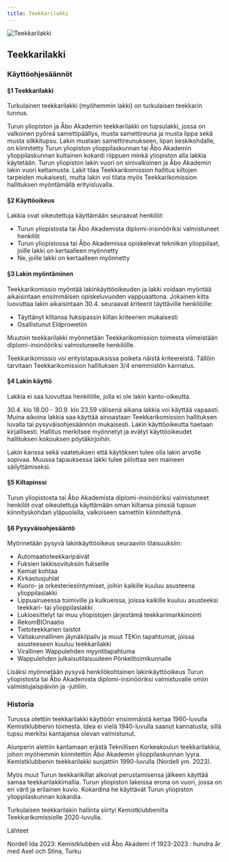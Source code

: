 ```yaml
---
title: Teekkarilakki
---
```

![Teekkarilakki](/images/teekkarihattu.jpg)

## Teekkarilakki

### Käyttöohjesäännöt

#### §1 Teekkarilakki

Turkulainen teekkarilakki (myöhemmin lakki) on turkulaisen teekkarin tunnus.

Turun yliopiston ja Åbo Akademin teekkarilakki on tupsulakki, jossa on valkoinen pyöreä samettipäällys, musta samettireuna ja musta lippa sekä musta silkkitupsu. Lakin mustaan samettireunukseen, lipan keskikohdalle, on kiinnitetty Turun yliopiston ylioppilaskunnan tai Åbo Akademin ylioppilaskunnan kultainen kokardi riippuen minkä yliopiston alla lakkia käytetään. Turun yliopiston lakin vuori on sinivalkoinen ja Åbo Akademin lakin vuori keltamusta. Lakit tilaa Teekkarikomission hallitus kiltojen tarpeiden mukaisesti, mutta lakin voi tilata myös Teekkarikomission hallituksen myöntämällä erityisluvalla.

#### §2 Käyttöoikeus

Lakkia ovat oikeutettuja käyttämään seuraavat henkilöt:

* Turun yliopistosta tai Åbo Akademista diplomi-insinööriksi valmistuneet henkilöt
* Turun yliopistossa tai Åbo Akademissa opiskelevat tekniikan ylioppilaat, joille lakki on kertaalleen myönnetty
* Ne, joille lakki on kertaalleen myönnetty

#### §3 Lakin myöntäminen

Teekkarikomissio myöntää lakinkäyttöoikeuden ja lakki voidaan myöntää aikaisintaan ensimmäisen opiskeluvuoden vappuaattona. Jokainen kilta luovuttaa lakin aikaisintaan 30.4. seuraavat kriteerit täyttäville henkilöille:

* Täyttänyt kiltansa fuksipassin killan kriteerien mukaisesti
* Osallistunut Eldprowetiin

Muutoin teekkarilakki myönnetään Teekkarikomission toimesta viimeistään diplomi-insinööriksi valmistuneelle henkilölle.

Teekkarikomissio voi erityistapauksissa poiketa näistä kriteereistä. Tällöin tarvitaan Teekkarikomission hallituksen 3/4 enemmistön kannatus.

#### §4 Lakin käyttö

Lakkia ei saa luovuttaa henkilölle, jolla ei ole lakin kanto-oikeutta.

30.4. klo 18.00 - 30.9. klo 23.59 välisenä aikana lakkia voi käyttää vapaasti. Muina aikoina lakkia saa käyttää ainoastaan Teekkarikomission hallituksen luvalla tai pysyväisohjesäännön mukaisesti. Lakin käyttöoikeutta haetaan kirjallisesti. Hallitus merkitsee myönnetyt ja evätyt käyttöoikeudet hallituksen kokouksen pöytäkirjoihin.

Lakin kanssa sekä vaatetuksen että käytöksen tulee olla lakin arvolle sopivaa. Muussa tapauksessa lakki tulee piilottaa sen maineen säilyttämiseksi.

#### §5 Kiltapinssi

Turun yliopistosta tai Åbo Akademista diplomi-insinööriksi valmistuneet henkilöt ovat oikeutettuja käyttämään oman kiltansa pinssiä tupsun kiinnityskohdan yläpuolella, valkoiseen samettiin kiinnitettynä.

#### §6 Pysyväisohjesääntö

Myönnetään pysyvä lakinkäyttöoikeus seuraaviin tilaisuuksiin:

* Automaatioteekkaripäivät
* Fuksien lakkisovituksiin fukseille
* Kemiat kohtaa
* Kirkastusjuhlat
* Kuoro- ja orkesteriesiintymiset, joihin kaikille kuuluu asusteena ylioppilaslakki
* Lippuairueessa toimiville ja kulkueissa, joissa kaikille kuuluu asusteeksi teekkari- tai ylioppilaslakki
* Lukioesittelyt tai muu yliopistojen järjestämä teekkarimarkkinointi
* RekomBIOnaatio
* Tietoteekkarien taistot
* Valtakunnallinen jäynäkilpailu ja muut TEKin tapahtumat, joissa asusteeseen kuuluu teekkarilakki
* Virallinen Wappulehden myyntitapahtuma
* Wappulehden julkaisutilaisuuteen Pönkelitoimikunnalle

Lisäksi myönnetään pysyvä henkilökohtainen lakinkäyttöoikeus Turun yliopistosta tai Åbo Akademista diplomi-insinööriksi valmistuvalle omiin valmistujaispäiviin ja -juhliin.



### Historia

Turussa otettiin teekkarilakki käyttöön ensimmäistä kertaa 1960-luvulla Kemistklubbenin toimesta. Idea ei vielä 1940-luvulla saanut kannatusta, sillä tupsu merkitsi kantajansa olevan valmistunut.

Alunperin alettiin kantamaan erästä Teknillisen Korkeakoulun teekkarilakkia, johon myöhemmin kiinnitettiin Åbo Akademin ylioppilaskunnan lyyra. Kemistklubbenin teekkarilakki suojattiin 1990-luvulla (Nordell ym. 2023).

Myös muut Turun teekkarikillat alkoivat perustamisensa jälkeen käyttää samaa teekkarilakkimallia. Turun yliopiston lakeissa erona on vuori, jossa on eri värit ja erilainen kuvio. Kokardina he käyttävät Turun yliopiston ylioppilaskunnan kokardia.

Turkulaisen teekkarilakin hallinta siirtyi Kemistklubbenilta Teekkarikomissiolle 2020-luvulla.



Lähteet

Nordell Ida 2023: Kemistklubben vid Åbo Akademi rf 1923-2023 : hundra år med Axel och Stina, Turku
